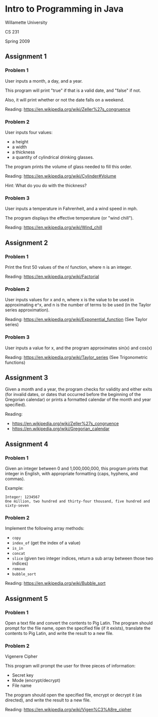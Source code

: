 # Intro to Programming in Java

Willamette University

CS 231

Spring 2009

## Assignment 1

### Problem 1
User inputs a month, a day, and a year.

This program will print "true" if that is a valid date, and "false" if not.

Also, it will print whether or not the date falls on a weekend.

Reading: https://en.wikipedia.org/wiki/Zeller%27s_congruence

### Problem 2
User inputs four values:
- a height
- a width
- a thickness
- a quantity of cylindrical drinking glasses.

The program prints the volume of glass needed to fill this order.

Reading: https://en.wikipedia.org/wiki/Cylinder#Volume

Hint: What do you do with the thickness?

### Problem 3
User inputs a temperature in Fahrenheit, and a wind speed in mph.

The program displays the effective temperature (or "wind chill").

Reading: https://en.wikipedia.org/wiki/Wind_chill

## Assignment 2

### Problem 1

Print the first 50 values of the n! function, where n is an integer.

Reading: https://en.wikipedia.org/wiki/Factorial

### Problem 2
User inputs values for x and n, where x is the value to be used in approximating e^x, and n is the number of terms to be used (in the Taylor series approximation).

Reading: https://en.wikipedia.org/wiki/Exponential_function (See Taylor series)

### Problem 3
User inputs a value for x, and the program approximates sin(x) and cos(x)

Reading: https://en.wikipedia.org/wiki/Taylor_series (See Trigonometric functions)

## Assignment 3

Given a month and a year, the program checks for validity and either exits (for invalid dates, or dates that occurred before the beginning of the Gregorian calendar) or prints a formatted calendar of the month and year specified).


Reading:

- https://en.wikipedia.org/wiki/Zeller%27s_congruence
- https://en.wikipedia.org/wiki/Gregorian_calendar

## Assignment 4

### Problem 1

Given an integer between 0 and 1,000,000,000, this program prints that integer in English, with appropriate formatting (caps, hyphens, and commas).

Example:
```
Integer: 1234567
One million, two hundred and thirty-four thousand, five hundred and sixty-seven
```

### Problem 2

Implement the following array methods:
- `copy`
- `index_of` (get the index of a value)
- `is_in`
- `concat`
- `slice` (given two integer indices, return a sub array between those two indices)
- `remove`
- `bubble_sort`

Reading: https://en.wikipedia.org/wiki/Bubble_sort

## Assignment 5

### Problem 1

Open a text file and convert the contents to Pig Latin.  The program should prompt for the file name, open the specified file (if it exists), translate the contents to Pig Latin, and write the result to a new file.

### Problem 2

Vigenere Cipher

This program will prompt the user for three pieces of information:
- Secret key
- Mode (encrypt/decrypt)
- File name

The program should open the specified file, encrypt or decrypt it (as directed), and write the result to a new file.

Reading: https://en.wikipedia.org/wiki/Vigen%C3%A8re_cipher

